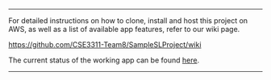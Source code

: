 ******************************************************************************************************************************************





For detailed instructions on how to clone, install and host this project on AWS, as well as a list of available app features, refer to our wiki page.

https://github.com/CSE3311-Team8/SampleSLProject/wiki

The current status of the working app can be found [here](https://dev.dq3y5r0503qyh.amplifyapp.com/?).




******************************************************************************************************************************************
